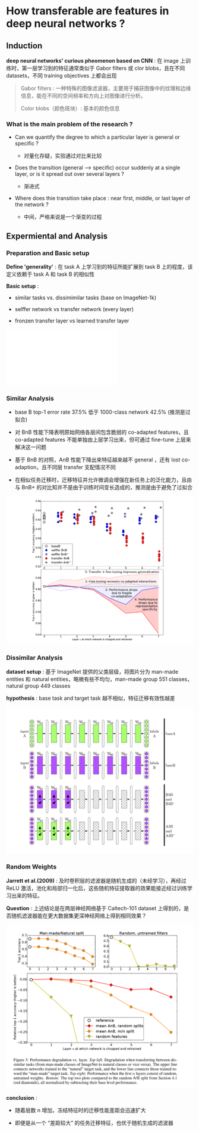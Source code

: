 # How transferable are features in deep neural networks ?

## Induction

**deep neural networks' curious pheomenon based on CNN** : 在 image 上训练时，第一层学习到的特征通常类似于 Gabor filters 或 clor blobs，且在不同 datasets，不同 training objectives 上都会出现

> Gabor filters : 一种特殊的图像滤波器，主要用于捕获图像中的纹理和边缘信息，能在不同的空间频率和方向上对图像进行分析。
>
> Color blobs（颜色斑块）: 基本的颜色信息 

### What is the main problem of the research ?

- Can we quantify the degree to which a particular layer is general or specific ?

  - 对量化存疑，实验通过对比来比较
    
- Does the transition (general --> specific) occur suddenly at a single layer, or is it spread out over several layers ?

  - 渐进式

- Where does thie transition take place : near first, middle, or last layer of the network ?

  - 中间，严格来说是一个渐变的过程

## Expermiental and Analysis

### Preparation and Basic setup

**Define 'generality'** : 在 task A 上学习到的特征所能扩展到 task B 上的程度，该定义依赖于 task A 和 task B 的相似性

**Basic setup** : 

- similar tasks vs. dissimimilar tasks (base on  ImageNet-1k)

- selffer network vs transfer network  (every layer)

- fronzen transfer layer vs learned transfer layer

![transfer_setup](transfer_setup.md)

### Similar Analysis

- base B top-1 error rate 37.5% 低于 1000-class network 42.5% (推测是过拟合) 

- 对 BnB 性能下降表明原始网络各层间包含脆弱的 co-adapted features，且 co-adapted features 不能单独由上层学习出来，但可通过 fine-tune 上层来解决这一问题

- 基于 BnB 的对照，AnB 性能下降出来特征越来越不 general ，还有 lost co-adaption，且不同层 transfer 支配情况不同

- 在相似任务迁移时，迁移特征并允许微调会增强在新任务上的泛化能力，且由与 BnB+ 的对比知并不是由于训练时间变长造成的，推测是由于避免了过拟合  

![transfer_experiments](./picture/transfer_experiments.png)

### Dissimilar Analysis

**dataset setup** : 基于 ImageNet 提供的父类层级，将图片分为 man-made entities 和 natural entities，略微有些不均匀，man-made group 551 classes，natural group 449 classes

**hypothesis** : base task and target task 越不相似，特征迁移有效性越差

![transfer_setup](./picture/transfer_setup.png)

### Random Weights

**Jarrett et al.(2009)** : 及时卷积层的滤波器是随机生成的（未经学习），再经过 ReLU 激活，池化和局部归一化后，这些随机特征提取器的效果能接近经过训练学习出来的特征。

**Question** : 上述结论是在两层神经网络基于 Caltech-101 dataset 上得到的，是否随机滤波器能在更大数据集更深神经网络上得到相同效果？

![dissimilarity_experiment](./picture/dissimilarity_experiment.png)

**conclusion** : 

- 随着层数 n 增加，冻结特征时的迁移性能差距会迅速扩大

- 即便是从一个 “差距较大” 的任务迁移特征，也优于随机生成的滤波器
 




